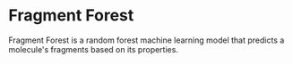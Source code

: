 # Fragment Forest
Fragment Forest is a random forest machine learning model that predicts a molecule's fragments based on its properties.
